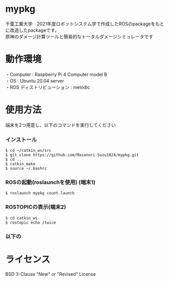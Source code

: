 # mypkg
千葉工業大学　2021年度ロボットシステム学で作成したROSのpackageをもとに改造したpackageです。  
原神のダメージ計算ツールと簡易的なトータルダメージシミュレータです  
  
# 動作環境  
・Computer : Raspberry Pi 4 Computer model B   
・OS : Ubuntu 20.04 server  
・ROS ディストリビューション : melodic  

# 使用方法  
端末を2つ用意し、以下のコマンドを実行してください  
### インストール  
  
  ```
  $ cd ~/catkin_ws/src
  $ git clone https://github.com/Masanori-Suzu1024/mypkg.git
  $ cd ..
  $ catkin_make
  $ source ~/.bashrc
  ```  
### ROSの起動(roslaunchを使用) (端末1) 
```  
$ roslaunch mypkg count.launch
```
### ROSTOPICの表示(端末2)
```  
$ cd catkin_ws  
$ rostopic echo /twice  
```  
### 以下の

# ライセンス  
BSD 3-Clause "New" or "Revised" License  


